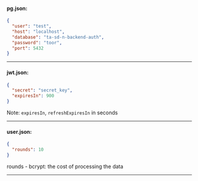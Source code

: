 #### **pg.json**:
```json
{
  "user": "test",
  "host": "localhost",
  "database": "ta-sd-n-backend-auth",
  "password": "toor",
  "port": 5432
}
```

---

#### **jwt.json**:
```json
{
  "secret": "secret_key",
  "expiresIn": 900
}
```

Note: `expiresIn`, `refreshExpiresIn` in seconds

---

#### **user.json**:
```json
{
  "rounds": 10
}
```

rounds - bcrypt: the cost of processing the data

---
